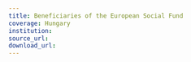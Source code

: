 ```yaml
---
title: Beneficiaries of the European Social Fund
coverage: Hungary
institution: 
source_url: 
download_url: 
---
```

